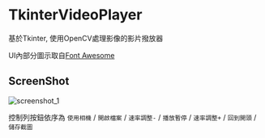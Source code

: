 # TkinterVideoPlayer

基於Tkinter, 使用OpenCV處理影像的影片撥放器

UI內部分圖示取自[Font Awesome](https://fontawesome.com)

## ScreenShot
![screenshot_1](https://raw.github.com/IanDesuyo/TkinterVideoPlayer/master/screenshots/1.png)

控制列按鈕依序為
`使用相機` / `開啟檔案` / `速率調整-` / `播放暫停` / `速率調整+` / `回到開頭` / `儲存截圖`